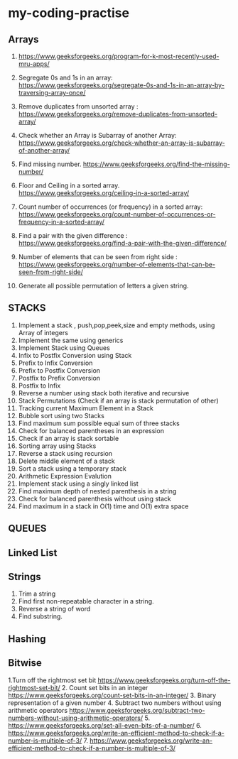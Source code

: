 # my-coding-practise

## Arrays
1. https://www.geeksforgeeks.org/program-for-k-most-recently-used-mru-apps/
2. Segregate 0s and 1s in an array: https://www.geeksforgeeks.org/segregate-0s-and-1s-in-an-array-by-traversing-array-once/
3. Remove duplicates from unsorted array : https://www.geeksforgeeks.org/remove-duplicates-from-unsorted-array/
4. Check whether an Array is Subarray of another Array: https://www.geeksforgeeks.org/check-whether-an-array-is-subarray-of-another-array/
5. Find missing number. https://www.geeksforgeeks.org/find-the-missing-number/
6. Floor and Ceiling in a sorted array. https://www.geeksforgeeks.org/ceiling-in-a-sorted-array/
7. Count number of occurrences (or frequency) in a sorted array: https://www.geeksforgeeks.org/count-number-of-occurrences-or-frequency-in-a-sorted-array/
8. Find a pair with the given difference : https://www.geeksforgeeks.org/find-a-pair-with-the-given-difference/
9. Number of elements that can be seen from right side : https://www.geeksforgeeks.org/number-of-elements-that-can-be-seen-from-right-side/

10. Generate all possible permutation of letters a given string.





## STACKS
1. Implement a stack , push,pop,peek,size and empty methods, using Array of integers
2. Implement the same using generics
3. Implement Stack using Queues
4. Infix to Postfix Conversion using Stack
5. Prefix to Infix Conversion
6. Prefix to Postfix Conversion
7. Postfix to Prefix Conversion
8. Postfix to Infix
10. Reverse a number using stack both iterative and recursive
11. Stack Permutations (Check if an array is stack permutation of other)
12. Tracking current Maximum Element in a Stack
13. Bubble sort using two Stacks
14. Find maximum sum possible equal sum of three stacks
15. Check for balanced parentheses in an expression
16. Check if an array is stack sortable
17. Sorting array using Stacks
18. Reverse a stack using recursion
19. Delete middle element of a stack
20. Sort a stack using a temporary stack
21. Arithmetic Expression Evalution
22. Implement stack using a singly linked list
23. Find maximum depth of nested parenthesis in a string
24. Check for balanced parenthesis without using stack
25. Find maximum in a stack in O(1) time and O(1) extra space

## QUEUES

## Linked List

## Strings
1. Trim a string
2. Find first non-repeatable character in a string.
3. Reverse a string of word
4. Find substring.



## Hashing

## Bitwise
1.Turn off the rightmost set bit https://www.geeksforgeeks.org/turn-off-the-rightmost-set-bit/
2. Count set bits in an integer https://www.geeksforgeeks.org/count-set-bits-in-an-integer/
3. Binary representation of a given number 
4. Subtract two numbers without using arithmetic operators https://www.geeksforgeeks.org/subtract-two-numbers-without-using-arithmetic-operators/
5. https://www.geeksforgeeks.org/set-all-even-bits-of-a-number/
6. https://www.geeksforgeeks.org/write-an-efficient-method-to-check-if-a-number-is-multiple-of-3/
7. https://www.geeksforgeeks.org/write-an-efficient-method-to-check-if-a-number-is-multiple-of-3/




